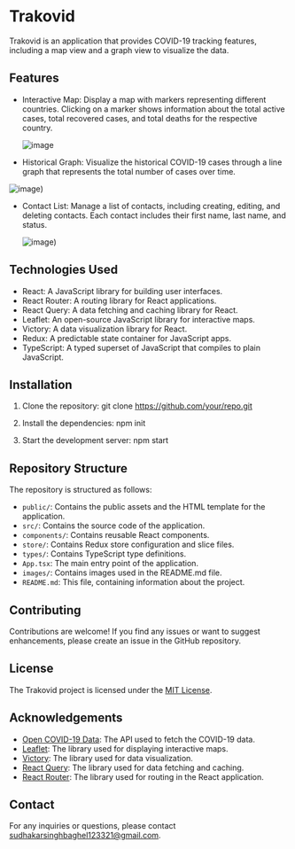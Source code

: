 # Trakovid

Trakovid is an application that provides COVID-19 tracking features, including a map view and a graph view to visualize the data.

## Features

- Interactive Map: Display a map with markers representing different countries. Clicking on a marker shows information about the total active cases, total recovered cases, and total deaths for the respective country.

  ![image](https://github.com/sudhakarbaghel/trakovid/assets/88780692/592eea7b-57db-4bf1-a54c-beb4a807c49e)

- Historical Graph: Visualize the historical COVID-19 cases through a line graph that represents the total number of cases over time.

 ![image](https://github.com/sudhakarbaghel/trakovid/assets/88780692/31032111-5fa9-4364-b365-237dca89e8b5))

- Contact List: Manage a list of contacts, including creating, editing, and deleting contacts. Each contact includes their first name, last name, and status.

  ![image](https://github.com/sudhakarbaghel/trakovid/assets/88780692/719dca83-1689-4f23-b0c0-2fe9943aeb9e))

## Technologies Used

- React: A JavaScript library for building user interfaces.
- React Router: A routing library for React applications.
- React Query: A data fetching and caching library for React.
- Leaflet: An open-source JavaScript library for interactive maps.
- Victory: A data visualization library for React.
- Redux: A predictable state container for JavaScript apps.
- TypeScript: A typed superset of JavaScript that compiles to plain JavaScript.

## Installation

1. Clone the repository:
   git clone https://github.com/your/repo.git
   
2. Install the dependencies:
   npm init
 
3. Start the development server:
   npm start
   
   
## Repository Structure

The repository is structured as follows:

- `public/`: Contains the public assets and the HTML template for the application.
- `src/`: Contains the source code of the application.
- `components/`: Contains reusable React components.
- `store/`: Contains Redux store configuration and slice files.
- `types/`: Contains TypeScript type definitions.
- `App.tsx`: The main entry point of the application.
- `images/`: Contains images used in the README.md file.
- `README.md`: This file, containing information about the project.

## Contributing

Contributions are welcome! If you find any issues or want to suggest enhancements, please create an issue in the GitHub repository.

## License

The Trakovid project is licensed under the [MIT License](LICENSE).

## Acknowledgements

- [Open COVID-19 Data](https://disease.sh/): The API used to fetch the COVID-19 data.
- [Leaflet](https://leafletjs.com/): The library used for displaying interactive maps.
- [Victory](https://formidable.com/open-source/victory/): The library used for data visualization.
- [React Query](https://react-query.tanstack.com/): The library used for data fetching and caching.
- [React Router](https://reactrouter.com/): The library used for routing in the React application.

## Contact

For any inquiries or questions, please contact [sudhakarsinghbaghel123321@gmail.com](mailto:sudhakarsinghbaghel123321@gmail.com).



